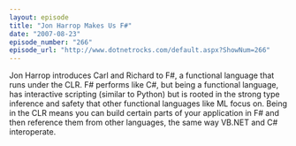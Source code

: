 ```yaml
---
layout: episode
title: "Jon Harrop Makes Us F#"
date: "2007-08-23"
episode_number: "266"
episode_url: "http://www.dotnetrocks.com/default.aspx?ShowNum=266"
---
```


Jon Harrop introduces Carl and Richard to F#, a functional language that runs under the CLR. F# performs like C#, but being a functional language, has interactive scripting (similar to Python) but is rooted in the strong type inference and safety that other functional languages like ML focus on. Being in the CLR means you can build certain parts of your application in F# and then reference them from other languages, the same way VB.NET and C# interoperate.
